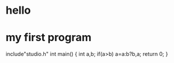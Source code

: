 # hello
# my first program
include"studio.h"
int main()
{
   int a,b;
   if(a>b)
   a=a:b?b,a;
   return 0;
}
